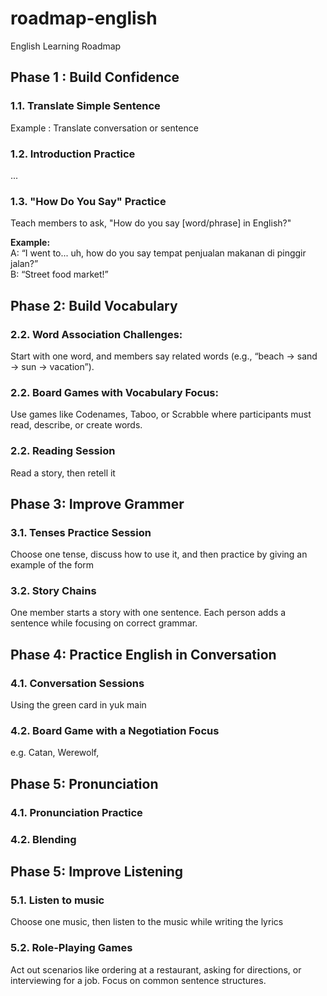 # roadmap-english
English Learning Roadmap

## Phase 1 : Build Confidence

### 1.1. Translate Simple Sentence
Example : Translate conversation or sentence

### 1.2. Introduction Practice
...

### 1.3. "How Do You Say" Practice
Teach members to ask, "How do you say [word/phrase] in English?"   

**Example:**  
A: “I went to... uh, how do you say tempat penjualan makanan di pinggir jalan?”  
B: “Street food market!”


## Phase 2: Build Vocabulary

### 2.2. Word Association Challenges:
Start with one word, and members say related words (e.g., “beach → sand → sun → vacation”).

### 2.2. Board Games with Vocabulary Focus:
Use games like Codenames, Taboo, or Scrabble where participants must read, describe, or create words.

### 2.2. Reading Session
Read a story, then retell it

## Phase 3: Improve Grammer

### 3.1. Tenses Practice Session

Choose one tense, discuss how to use it, and then practice by giving an example of the form

### 3.2. Story Chains

One member starts a story with one sentence. Each person adds a sentence while focusing on correct grammar.


## Phase 4: Practice English in Conversation

### 4.1. Conversation Sessions 

Using the green card in yuk main

### 4.2. Board Game with a Negotiation Focus

e.g. Catan, Werewolf, 


## Phase 5: Pronunciation

### 4.1. Pronunciation Practice

### 4.2. Blending

## Phase 5: Improve Listening 

### 5.1. Listen to music

Choose one music, then listen to the music while writing the lyrics

### 5.2. Role-Playing Games

Act out scenarios like ordering at a restaurant, asking for directions, or interviewing for a job. Focus on common sentence structures.

